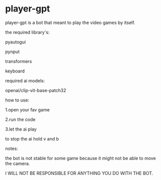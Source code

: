 # player-gpt
player-gpt is a bot that meant to play the video games by itself.






the required library's:

  pyautogui
  
  pynput
  
  transformers
  
  keyboard





  
required ai models:

  openai/clip-vit-base-patch32

how to use:

  1.open your fav game
  
  2.run the code
  
  3.let the ai play
  
to stop the ai hold v and b



notes:

the bot is not stable for some game because it might not be able to move the camera.

I WILL NOT BE RESPONSIBLE FOR ANYTHING YOU DO WITH THE BOT.
